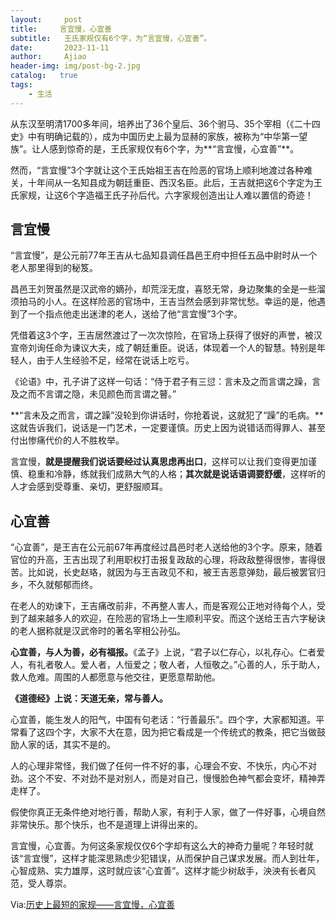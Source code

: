 ```yaml
---
layout:     post
title:     言宜慢，心宜善
subtitle:   王氏家规仅有6个字，为“言宜慢，心宜善”。
date:       2023-11-11
author:     Ajiao
header-img: img/post-bg-2.jpg
catalog:   true
tags:
    - 生活
---
```


从东汉至明清1700多年间，培养出了36个皇后、36个驸马、35个宰相（《二十四史》中有明确记载的），成为中国历史上最为显赫的家族，被称为“中华第一望族”。让人感到惊奇的是，王氏家规仅有6个字，为**“言宜慢，心宜善”**。

然而，“言宜慢”3个字就让这个王氏始祖王吉在险恶的官场上顺利地渡过各种难关，十年间从一名知县成为朝廷重臣、西汉名臣。此后，王吉就把这6个字定为王氏家规，让这6个字造福王氏子孙后代。六字家规创造出让人难以置信的奇迹！

## 言宜慢

“言宜慢”，是公元前77年王吉从七品知县调任昌邑王府中担任五品中尉时从一个老人那里得到的秘笈。

昌邑王刘贺虽然是汉武帝的嫡孙，却荒淫无度，喜怒无常，身边聚集的全是一些溜须拍马的小人。在这样险恶的官场中，王吉当然会感到非常忧愁。幸运的是，他遇到了一个指点他走出迷津的老人，送给了他“言宜慢”3个字。

凭借着这3个字，王吉居然渡过了一次次惊险，在官场上获得了很好的声誉，被汉宣帝刘询任命为谏议大夫，成了朝廷重臣。说话，体现着一个人的智慧。特别是年轻人，由于人生经验不足，经常在说话上吃亏。

《论语》中，孔子讲了这样一句话：“侍于君子有三愆：言未及之而言谓之躁，言及之而不言谓之隐，未见颜色而言谓之瞽。”

**“言未及之而言，谓之躁”没轮到你讲话时，你抢着说，这就犯了“躁”的毛病。**这就告诉我们，说话是一门艺术，一定要谨慎。历史上因为说错话而得罪人、甚至付出惨痛代价的人不胜枚举。

言宜慢，**就是提醒我们说话要经过认真思虑再出口**，这样可以让我们变得更加谨慎、稳重和冷静，练就我们成熟大气的人格；**其次就是说话语调要舒缓**，这样听的人才会感到受尊重、亲切，更舒服顺耳。

## 心宜善

“心宜善”，是王吉在公元前67年再度经过昌邑时老人送给他的3个字。原来，随着官位的升高，王吉出现了利用职权打击报复政敌的心理，将政敌整得很惨，害得很苦。比如说，长史赵珞，就因为与王吉政见不和，被王吉恶意弹劾，最后被罢官归乡，不久就郁郁而终。

在老人的劝谏下，王吉痛改前非，不再整人害人，而是客观公正地对待每个人，受到了越来越多人的欢迎，在险恶的官场上一生顺利平安。而这个送给王吉六字秘诀的老人据称就是汉武帝时的著名宰相公孙弘。

**心宜善，与人为善，必有福报。**《孟子》上说，“君子以仁存心，以礼存心。仁者爱人，有礼者敬人。爱人者，人恒爱之；敬人者，人恒敬之。”心善的人，乐于助人，救人危难。周围的人都愿意与他交往，更愿意帮助他。

**《道德经》上说：天道无亲，常与善人。**

心宜善，能生发人的阳气，中国有句老话：“行善最乐”。四个字，大家都知道。平常看了这四个字，大家不大在意，因为把它看成是一个传统式的教条，把它当做鼓励人家的话，其实不是的。

人的心理非常怪，我们做了任何一件不好的事，心理会不安、不快乐，内心不对劲。这个不安、不对劲不是对别人，而是对自己，慢慢脸色神气都会变坏，精神弄走样了。

假使你真正无条件绝对地行善，帮助人家，有利于人家，做了一件好事，心境自然非常快乐。那个快乐，也不是道理上讲得出来的。

言宜慢，心宜善。为何这条家规仅仅6个字却有这么大的神奇力量呢？年轻时就该“言宜慢”，这样才能深思熟虑少犯错误，从而保护自己谋求发展。而人到壮年，心智成熟、实力雄厚，这时就应该“心宜善”。这样才能少树敌手，泱泱有长者风范，受人尊崇。

Via:[历史上最短的家规——言宜慢，心宜善](https://m.thepaper.cn/baijiahao_20362648)
